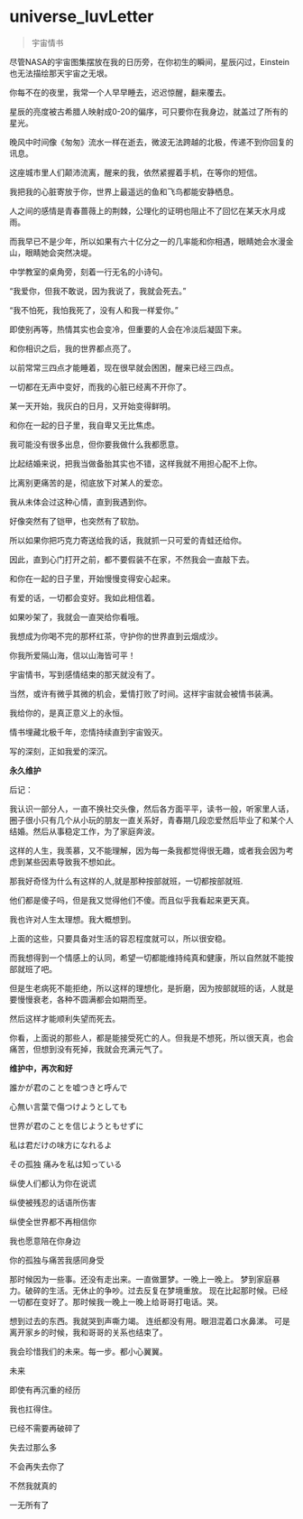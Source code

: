 # universe_luvLetter
> 宇宙情书

尽管NASA的宇宙图集摆放在我的日历旁，在你初生的瞬间，星辰闪过，Einstein也无法描绘那天宇宙之无垠。

你每不在的夜里，我常一个人早早睡去，迟迟惊醒，翻来覆去。

星辰的亮度被古希腊人映射成0-20的偏序，可只要你在我身边，就盖过了所有的星光。

晚风中时间像《匆匆》流水一样在逝去，微波无法跨越的北极，传递不到你回复的讯息。

这座城市里人们颠沛流离，醒来的我，依然紧握着手机，在等你的短信。

我把我的心脏寄放于你，世界上最遥远的鱼和飞鸟都能安静栖息。

人之间的感情是青春蔷薇上的荆棘，公理化的证明也阻止不了回忆在某天水月成雨。

而我早已不是少年，所以如果有六十亿分之一的几率能和你相遇，眼睛她会水漫金山，眼睛她会突然决堤。

中学教室的桌角旁，刻着一行无名的小诗句。

“我爱你，但我不敢说，因为我说了，我就会死去。”

“我不怕死，我怕我死了，没有人和我一样爱你。”

即使别再等，热情其实也会变冷，但重要的人会在冷淡后凝固下来。

和你相识之后，我的世界都点亮了。

以前常常三四点才能睡着，现在很早就会困困，醒来已经三四点。

一切都在无声中变好，而我的心脏已经离不开你了。

某一天开始，我灰白的日月，又开始变得鲜明。

和你在一起的日子里，我自卑又无比焦虑。

我可能没有很多出息，但你要我做什么我都愿意。

比起结婚来说，把我当做备胎其实也不错，这样我就不用担心配不上你。

比离别更痛苦的是，彻底放下对某人的爱恋。

我从未体会过这种心情，直到我遇到你。

好像突然有了铠甲，也突然有了软肋。

所以如果你把巧克力寄送给我的话，我就抓一只可爱的青蛙还给你。

因此，直到心门打开之前，都不要假装不在家，不然我会一直敲下去。

和你在一起的日子里，开始慢慢变得安心起来。

有爱的话，一切都会变好。我如此相信着。

如果吵架了，我就会一直哭给你看哦。

我想成为你喝不完的那杯红茶，守护你的世界直到云烟成沙。

你我所爱隔山海，信以山海皆可平！

宇宙情书，写到感情结束的那天就没有了。

当然，或许有微乎其微的机会，爱情打败了时间。这样宇宙就会被情书装满。

我给你的，是真正意义上的永恒。

情书埋藏北极千年，恋情持续直到宇宙毁灭。

写的深刻，正如我爱的深沉。

**永久维护**

后记：

我认识一部分人，一直不换社交头像，然后各方面平平，读书一般，听家里人话，圈子很小只有几个从小玩的朋友一直关系好，青春期几段恋爱然后毕业了和某个人结婚。然后从事稳定工作，为了家庭奔波。

这样的人生，我羡慕，又不能理解，因为每一条我都觉得很无趣，或者我会因为考虑到某些因素导致我不想如此。

那我好奇怪为什么有这样的人,就是那种按部就班，一切都按部就班.

他们都是傻子吗，但是我又觉得他们不傻。而且似乎我看起来更天真。

我也许对人生太理想。我大概想到。

上面的这些，只要具备对生活的容忍程度就可以，所以很安稳。

而我想得到一个情感上的认同，希望一切都能维持纯真和健康，所以自然就不能按部就班了吧。

但是生老病死不能拒绝，所以这样的理想化，是折磨，因为按部就班的话，人就是要慢慢衰老，各种不圆满都会如期而至。

然后这样才能顺利失望而死去。

你看，上面说的那些人，都是能接受死亡的人。但我是不想死，所以很天真，也会痛苦，但想到没有死掉，我就会充满元气了。

**维护中，再次和好**


誰かが君のことを嘘つきと呼んで

心無い言葉で傷つけようとしても

世界が君のことを信じようともせずに

私は君だけの味方になれるよ

その孤独 痛みを私は知っている

纵使人们都认为你在说谎

纵使被残忍的话语所伤害

纵使全世界都不再相信你

我也愿意陪在你身边

你的孤独与痛苦我感同身受


那时候因为一些事。还没有走出来。一直做噩梦。一晚上一晚上。
梦到家庭暴力。破碎的生活。无休止的争吵。过去反复在梦境重放。
现在比起那时候。已经一切都在变好了。那时候我一晚上一晚上给哥哥打电话。哭。

想到过去的东西。我就哭到声嘶力竭。
连纸都没有用。眼泪混着口水鼻涕。
可是离开家乡的时候，我和哥哥的关系也结束了。

我会珍惜我们的未来。每一步。都小心翼翼。

未来

即使有再沉重的经历

我也扛得住。

已经不需要再破碎了

失去过那么多

不会再失去你了

不然我就真的

一无所有了
